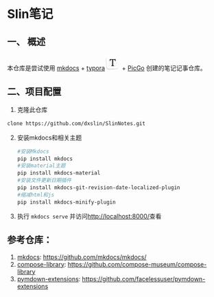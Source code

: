 # Slin笔记

## 一、 概述

本仓库是尝试使用  [mkdocs](https://www.mkdocs.org/) + [typora](https://www.typora.io/)<img src="https://raw.githubusercontent.com/dxslin/SlinNotes/main/docs/assets/img/typora-icon.png" alt="typora" width="36" /> + [PicGo](https://github.com/Molunerfinn/PicGo/releases) 创建的笔记记事仓库。

## 二、项目配置

1.  克隆此仓库

   ```bash
   clone https://github.com/dxslin/SlinNotes.git
   ```

2. 安装mkdocs和相关主题

   ```bash
   #安装Mkdocs
   pip install mkdocs
   #安装material主题
   pip install mkdocs-material
   #安装文件更新日期插件
   pip install mkdocs-git-revision-date-localized-plugin
   #缩减html和js
   pip install mkdocs-minify-plugin
   
   ```
   
   
   
3. 执行 `mkdocs serve` 并访问[http://localhost:8000/](http://localhost:8000/)查看





## 参考仓库：

1. [mkdocs]( https://github.com/mkdocs/mkdocs/):  https://github.com/mkdocs/mkdocs/
2. [compose-library]( https://github.com/compose-museum/compose-library):  https://github.com/compose-museum/compose-library
3. [pymdown-extensions](https://github.com/facelessuser/pymdown-extensions): https://github.com/facelessuser/pymdown-extensions

